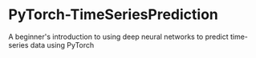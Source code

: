 # PyTorch-TimeSeriesPrediction
A beginner's introduction to using deep neural networks to predict time-series data using PyTorch 
